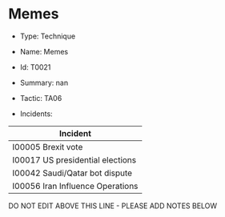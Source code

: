 # Memes

* Type: Technique

* Name: Memes

* Id: T0021

* Summary: nan

* Tactic: TA06

* Incidents:

| Incident |
| --------- |
| I00005 Brexit vote |
| I00017 US presidential elections |
| I00042 Saudi/Qatar bot dispute |
| I00056 Iran Influence Operations |

DO NOT EDIT ABOVE THIS LINE - PLEASE ADD NOTES BELOW